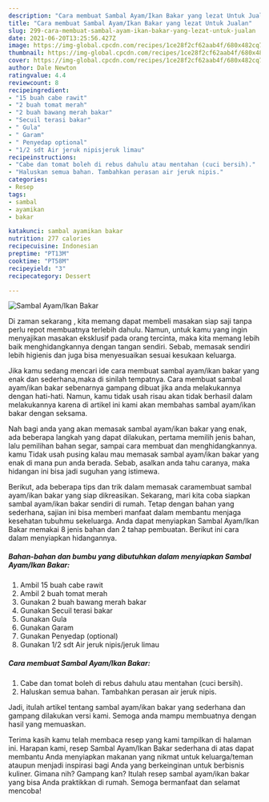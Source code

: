 ```yaml
---
description: "Cara membuat Sambal Ayam/Ikan Bakar yang lezat Untuk Jualan"
title: "Cara membuat Sambal Ayam/Ikan Bakar yang lezat Untuk Jualan"
slug: 299-cara-membuat-sambal-ayam-ikan-bakar-yang-lezat-untuk-jualan
date: 2021-06-20T13:25:56.427Z
image: https://img-global.cpcdn.com/recipes/1ce28f2cf62aab4f/680x482cq70/sambal-ayamikan-bakar-foto-resep-utama.jpg
thumbnail: https://img-global.cpcdn.com/recipes/1ce28f2cf62aab4f/680x482cq70/sambal-ayamikan-bakar-foto-resep-utama.jpg
cover: https://img-global.cpcdn.com/recipes/1ce28f2cf62aab4f/680x482cq70/sambal-ayamikan-bakar-foto-resep-utama.jpg
author: Dale Newton
ratingvalue: 4.4
reviewcount: 8
recipeingredient:
- "15 buah cabe rawit"
- "2 buah tomat merah"
- "2 buah bawang merah bakar"
- "Secuil terasi bakar"
- " Gula"
- " Garam"
- " Penyedap optional"
- "1/2 sdt Air jeruk nipisjeruk limau"
recipeinstructions:
- "Cabe dan tomat boleh di rebus dahulu atau mentahan (cuci bersih)."
- "Haluskan semua bahan. Tambahkan perasan air jeruk nipis."
categories:
- Resep
tags:
- sambal
- ayamikan
- bakar

katakunci: sambal ayamikan bakar 
nutrition: 277 calories
recipecuisine: Indonesian
preptime: "PT13M"
cooktime: "PT58M"
recipeyield: "3"
recipecategory: Dessert

---
```



![Sambal Ayam/Ikan Bakar](https://img-global.cpcdn.com/recipes/1ce28f2cf62aab4f/680x482cq70/sambal-ayamikan-bakar-foto-resep-utama.jpg)

Di zaman  sekarang , kita memang dapat membeli masakan siap saji tanpa perlu repot membuatnya terlebih dahulu. Namun, untuk kamu yang ingin menyajikan masakan eksklusif pada orang tercinta, maka kita memang lebih baik menghidangkannya dengan tangan sendiri. Sebab, memasak sendiri lebih higienis dan juga bisa menyesuaikan sesuai kesukaan keluarga.

Jika kamu sedang mencari ide cara membuat sambal ayam/ikan bakar yang enak dan sederhana,maka di sinilah tempatnya. Cara membuat sambal ayam/ikan bakar  sebenarnya gampang dibuat jika anda melakukannya dengan hati-hati. Namun, kamu tidak usah risau akan tidak berhasil dalam melakukannya 
karena di artikel ini kami akan membahas sambal ayam/ikan bakar dengan seksama.  



Nah bagi anda yang akan memasak sambal ayam/ikan bakar yang enak, ada beberapa langkah yang dapat dilakukan, pertama memilih jenis bahan, lalu pemilihan bahan segar, sampai cara membuat dan menghidangkannya. kamu Tidak usah pusing kalau mau memasak sambal ayam/ikan bakar yang enak di mana pun anda berada. Sebab, asalkan anda  tahu caranya, maka hidangan ini bisa jadi suguhan yang istimewa.

Berikut, ada beberapa tips dan trik dalam memasak caramembuat sambal ayam/ikan bakar yang siap dikreasikan. Sekarang, mari kita coba siapkan sambal ayam/ikan bakar sendiri di rumah. Tetap dengan bahan yang sederhana, sajian ini bisa memberi manfaat dalam membantu menjaga kesehatan tubuhmu sekeluarga. Anda dapat menyiapkan Sambal Ayam/Ikan Bakar memakai 8 jenis bahan dan 2 tahap pembuatan. Berikut ini cara dalam menyiapkan hidangannya.

<!--inarticleads1-->

##### Bahan-bahan dan bumbu yang dibutuhkan dalam menyiapkan Sambal Ayam/Ikan Bakar:

1. Ambil 15 buah cabe rawit
1. Ambil 2 buah tomat merah
1. Gunakan 2 buah bawang merah bakar
1. Gunakan Secuil terasi bakar
1. Gunakan  Gula
1. Gunakan  Garam
1. Gunakan  Penyedap (optional)
1. Gunakan 1/2 sdt Air jeruk nipis/jeruk limau




<!--inarticleads2-->

##### Cara membuat Sambal Ayam/Ikan Bakar:

1. Cabe dan tomat boleh di rebus dahulu atau mentahan (cuci bersih).
1. Haluskan semua bahan. Tambahkan perasan air jeruk nipis.




Jadi, itulah artikel tentang  sambal ayam/ikan bakar  yang sederhana dan gampang dilakukan versi kami. Semoga anda mampu membuatnya dengan hasil yang memuaskan. 

Terima kasih kamu telah membaca resep yang kami tampilkan di halaman ini. Harapan kami, resep  Sambal Ayam/Ikan Bakar sederhana di atas dapat membantu Anda menyiapkan makanan yang nikmat untuk keluarga/teman ataupun menjadi inspirasi bagi Anda yang berkeinginan untuk berbisnis kuliner. Gimana nih? Gampang kan? Itulah resep sambal ayam/ikan bakar yang bisa Anda praktikkan di rumah. Semoga bermanfaat dan selamat mencoba!

